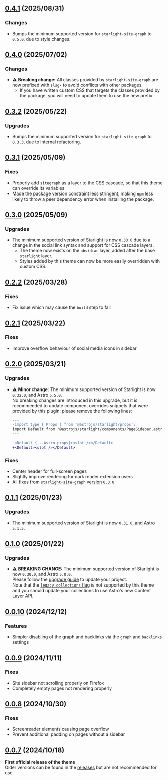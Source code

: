 ## [0.4.1](https://github.com/Fevol/starlight-theme-obsidian/releases/tag/0.4.1) (2025/08/31)
### Changes
-   Bumps the minimum supported version for `starlight-site-graph` to `0.5.0`, due to style changes.

## [0.4.0](https://github.com/Fevol/starlight-theme-obsidian/releases/tag/0.4.0) (2025/07/02)
### Changes
-   ⚠️ **Breaking change:** All classes provided by `starlight-site-graph` are now prefixed with `slsg-` to avoid conflicts with other packages.
    -   If you have written custom CSS that targets the classes provided by the package, you will need to update them to use the new prefix.

## [0.3.2](https://github.com/Fevol/starlight-theme-obsidian/releases/tag/0.3.2) (2025/05/22)
### Upgrades
-   Bumps the minimum supported version for `starlight-site-graph` to `0.3.3`, due to internal refactoring.

## [0.3.1](https://github.com/Fevol/starlight-theme-obsidian/releases/tag/0.3.1) (2025/05/09)
### Fixes
-   Properly add `sitegraph` as a layer to the CSS cascade, so that this theme can override its variables
-   Made the package version constraint less stringent, making `npm` less likely to throw a peer dependency error
    when installing the package.

## [0.3.0](https://github.com/Fevol/starlight-theme-obsidian/releases/tag/0.3.0) (2025/05/09)
### Upgrades
-   The minimum supported version of Starlight is now `0.33.0` due to a change in the social link syntax and support for CSS cascade layers.
    - The theme now exists on the `obsidian` layer, added after the base `starlight` layer. 
    - Styles added by this theme can now be more easily overridden with custom CSS.


## [0.2.2](https://github.com/Fevol/starlight-theme-obsidian/releases/tag/0.2.2) (2025/03/28)
### Fixes
-   Fix issue which may cause the `build` step to fail

## [0.2.1](https://github.com/Fevol/starlight-theme-obsidian/releases/tag/0.2.1) (2025/03/22)
### Fixes
-   Improve overflow behaviour of social media icons in sidebar

## [0.2.0](https://github.com/Fevol/starlight-theme-obsidian/releases/tag/0.2.0) (2025/03/21)
### Upgrades
-   ⚠️ **Minor change:** The minimum supported version of Starlight is now `0.32.0`, and Astro `5.5.0`.<br>
    No breaking changes are introduced in this upgrade, but it is recommended to update component overrides
    snippets that were provided by this plugin: please remove the following lines:
    ```diff
    ---
    -import type { Props } from '@astrojs/starlight/props';
    import Default from "@astrojs/starlight/components/PageSidebar.astro";
    ---
    
    -<Default {...Astro.props}><slot /></Default>
    +<Default><slot /></Default>
    ```

### Fixes
-   Center header for full-screen pages
-   Slightly improve rendering for dark reader extension users
-   All fixes from [`starlight-site-graph` version `0.3.0`](https://github.com/Fevol/starlight-site-graph/releases/tag/0.3.0)

## [0.1.1](https://github.com/Fevol/starlight-theme-obsidian/releases/tag/0.1.1) (2025/01/23)
### Upgrades
-   The minimum supported version of Starlight is now `0.31.0`, and Astro `5.1.5`.


## [0.1.0](https://github.com/Fevol/starlight-theme-obsidian/releases/tag/0.1.0) (2025/01/22)
### Upgrades
-   ⚠️ **BREAKING CHANGE:** The minimum supported version of Starlight is now `0.30.0`, and Astro `5.0.0`. <br>
    Please follow the [upgrade guide](https://github.com/withastro/starlight/releases/tag/%40astrojs/starlight%400.30.0) to update your project. <br>
    Note that the [`legacy.collections` flag](https://docs.astro.build/en/reference/legacy-flags/#collections) is not supported by this theme and you should update your collections to use Astro's new Content Layer API.

## [0.0.10](https://github.com/Fevol/starlight-theme-obsidian/releases/tag/0.0.10) (2024/12/12)
### Features
- Simpler disabling of the graph and backlinks via the `graph` and `backlinks` settings

## [0.0.9](https://github.com/Fevol/starlight-theme-obsidian/releases/tag/0.0.9) (2024/11/11)
### Fixes
- Site sidebar not scrolling properly on Firefox
- Completely empty pages not rendering properly 

## [0.0.8](https://github.com/Fevol/starlight-theme-obsidian/releases/tag/0.0.8) (2024/10/30)
### Fixes
- Screenreader elements causing page overflow
- Prevent additional padding on pages without a sidebar


## [0.0.7](https://github.com/Fevol/starlight-theme-obsidian/releases/tag/0.0.7) (2024/10/18)

**First official release of the theme** <br/>
Older versions can be found in the [releases](https://github.com/Fevol/starlight-theme-obsidian/releases) but are not recommended for use.
